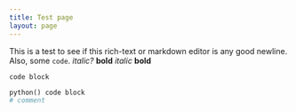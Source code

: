 ```yaml
---
title: Test page
layout: page
---
```

This is a test to see if this rich-text or markdown editor is any good
newline. Also, some `code`. _italic?_ **bold** *italic* __bold__

```
code block
```

```python
python() code block
# comment
```
